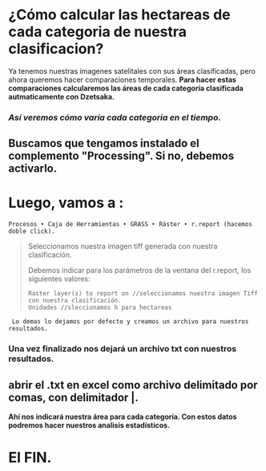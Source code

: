 # ¿Cómo calcular las hectareas de cada categoria de nuestra clasificacion?
Ya tenemos nuestras imagenes satelitales con sus áreas clasificadas, pero ahora queremos hacer comparaciones temporales.
**Para hacer estas comparaciones calcularemos las áreas de cada categoría clasificada autmaticamente con Dzetsaka.**
### *Así veremos cómo varía cada categoria en el tiempo.*


## Buscamos que tengamos instalado el complemento "Processing". Si no, debemos activarlo.
# Luego, vamos a :

    Procesos ‣ Caja de Herramientas ‣ GRASS ‣ Ráster ‣ r.report (hacemos doble click).
> 
>  
> Seleccionamos nuestra imagen tiff generada con nuestra clasificación. 
>
> Debemos indicar para los parámetros de la ventana del r.report, los siguientes valores:
>     
>     Raster layer(s) to report on //seleccionamos nuestra imagen Tiff con nuestra clasificación.
>     Unidades //sleccionamos h para hectareas
     
     
     Lo demas lo dejamos por defecto y creamos un archivo para nuestros resultados.
     
     
     
### Una vez finalizado nos dejará un archivo txt con nuestros resultados.
## abrir el .txt en excel como archivo delimitado por comas, con delimitador |.
**Ahí nos indicará nuestra área para cada categoría. Con estos datos podremos hacer nuestros analisis estadísticos.**


# El FIN.

